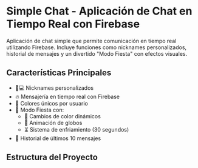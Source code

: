 # Simple Chat - Aplicación de Chat en Tiempo Real con Firebase

Aplicación de chat simple que permite comunicación en tiempo real utilizando Firebase. Incluye funciones como nicknames personalizados, historial de mensajes y un divertido "Modo Fiesta" con efectos visuales.

## Características Principales
- 🧑💻 Nicknames personalizados
- 🔥 Mensajería en tiempo real con Firebase
- 🎨 Colores únicos por usuario
- 🎉 Modo Fiesta con:
  - 🌈 Cambios de color dinámicos
  - 🎈 Animación de globos
  - ⏳ Sistema de enfriamiento (30 segundos)
- 📜 Historial de últimos 10 mensajes

## Estructura del Proyecto
